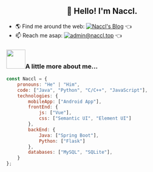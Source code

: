 <h2 align="center">👋 Hello! I'm Naccl.</h2>

- 🌎 Find me around the web: [![Naccl's Blog](https://img.shields.io/badge/Blog-Naccl's%20Blog-blue?style=flat-square&link=https://naccl.top)](https://naccl.top) 👈
- 📫 Reach me asap: [![admin@naccl.top](https://img.shields.io/badge/admin@naccl.top-c14438?style=flat-square&logo=Gmail&logoColor=white&link=mailto:admin@naccl.top)](mailto:admin@naccl.top) 👈



### <img src="https://media.giphy.com/media/WUlplcMpOCEmTGBtBW/giphy.gif" width="50">A little more about me...  

```javascript
const Naccl = {
    pronouns: "He" | "Him",
    code: ["Java", "Python", "C/C++", "JavaScript"],
    technologies: {
        mobileApp: ["Android App"],
        frontEnd: {
            js: ["Vue"],
            css: ["Semantic UI", "Element UI"]
        },
        backEnd: {
            Java: ["Spring Boot"],
            Python: ["Flask"]
        },
        databases: ["MySQL", "SQLite"],
    }
};
```

